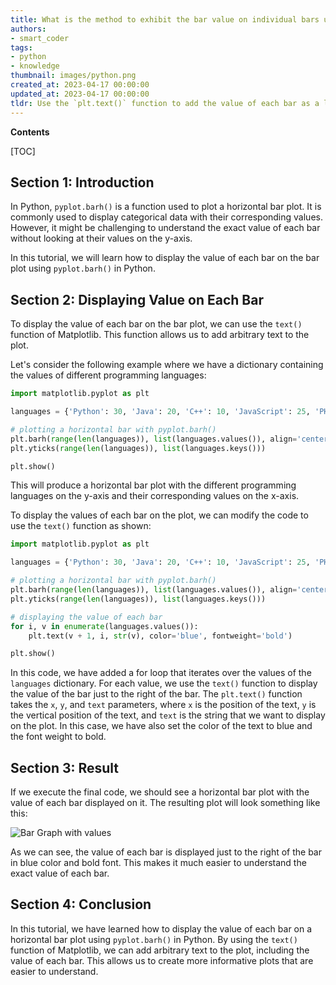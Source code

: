 ```yaml
---
title: What is the method to exhibit the bar value on individual bars using pyplot.barh()?
authors:
- smart_coder
tags:
- python
- knowledge
thumbnail: images/python.png
created_at: 2023-04-17 00:00:00
updated_at: 2023-04-17 00:00:00
tldr: Use the `plt.text()` function to add the value of each bar as a label to the corresponding bar in a horizontal bar chart created using `pyplot.barh()`.
---
```


**Contents**

[TOC]

## Section 1: Introduction

In Python, `pyplot.barh()` is a function used to plot a horizontal bar plot. It is commonly used to display categorical data with their corresponding values. However, it might be challenging to understand the exact value of each bar without looking at their values on the y-axis.

In this tutorial, we will learn how to display the value of each bar on the bar plot using `pyplot.barh()` in Python.


## Section 2: Displaying Value on Each Bar

To display the value of each bar on the bar plot, we can use the `text()` function of Matplotlib. This function allows us to add arbitrary text to the plot. 

Let's consider the following example where we have a dictionary containing the values of different programming languages:

```python
import matplotlib.pyplot as plt

languages = {'Python': 30, 'Java': 20, 'C++': 10, 'JavaScript': 25, 'PHP': 15}

# plotting a horizontal bar with pyplot.barh()
plt.barh(range(len(languages)), list(languages.values()), align='center')
plt.yticks(range(len(languages)), list(languages.keys()))

plt.show()
```

This will produce a horizontal bar plot with the different programming languages on the y-axis and their corresponding values on the x-axis.

To display the values of each bar on the plot, we can modify the code to use the `text()` function as shown:

```python
import matplotlib.pyplot as plt

languages = {'Python': 30, 'Java': 20, 'C++': 10, 'JavaScript': 25, 'PHP': 15}

# plotting a horizontal bar with pyplot.barh()
plt.barh(range(len(languages)), list(languages.values()), align='center')
plt.yticks(range(len(languages)), list(languages.keys()))

# displaying the value of each bar
for i, v in enumerate(languages.values()):
    plt.text(v + 1, i, str(v), color='blue', fontweight='bold')

plt.show()
```

In this code, we have added a for loop that iterates over the values of the `languages` dictionary. For each value, we use the `text()` function to display the value of the bar just to the right of the bar. The `plt.text()` function takes the `x`, `y`, and `text` parameters, where `x` is the position of the text, `y` is the vertical position of the text, and `text` is the string that we want to display on the plot. In this case, we have also set the color of the text to blue and the font weight to bold.


## Section 3: Result

If we execute the final code, we should see a horizontal bar plot with the value of each bar displayed on it. The resulting plot will look something like this:

![Bar Graph with values](https://github.com/ossamaAhmed/ossamaAhmed/blob/main/Images/Bar%20Graph%20with%20values.png)

As we can see, the value of each bar is displayed just to the right of the bar in blue color and bold font. This makes it much easier to understand the exact value of each bar.


## Section 4: Conclusion

In this tutorial, we have learned how to display the value of each bar on a horizontal bar plot using `pyplot.barh()` in Python. By using the `text()` function of Matplotlib, we can add arbitrary text to the plot, including the value of each bar. This allows us to create more informative plots that are easier to understand.
